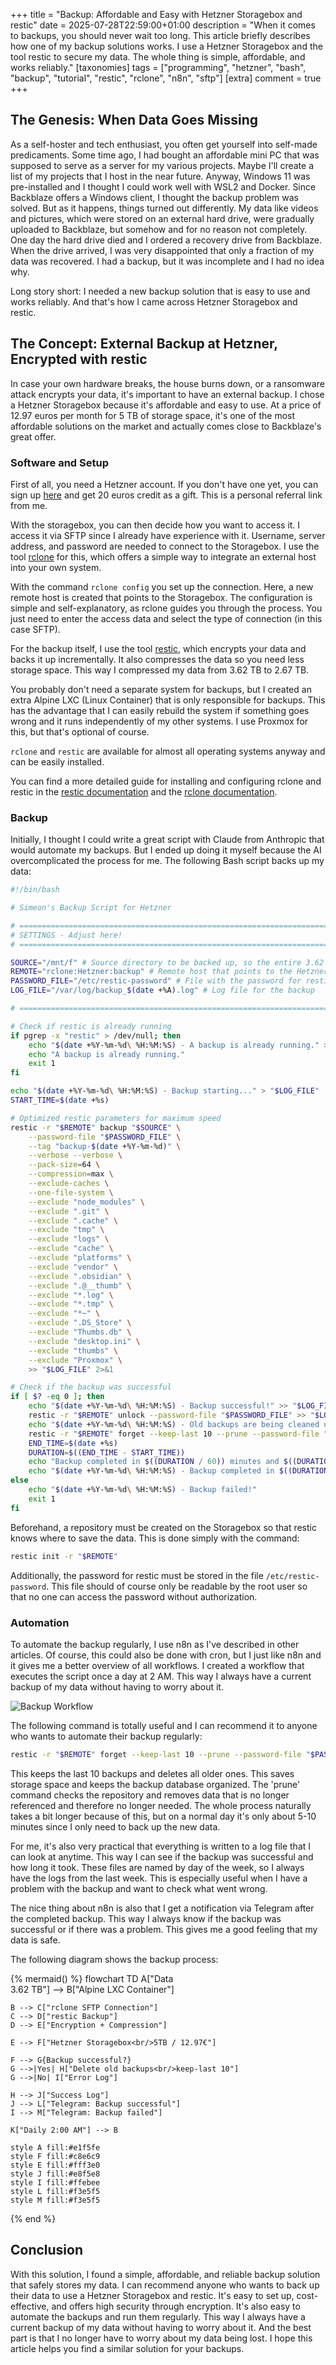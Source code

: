 +++
title = "Backup: Affordable and Easy with Hetzner Storagebox and restic"
date = 2025-07-28T22:59:00+01:00
description = "When it comes to backups, you should never wait too long. This article briefly describes how one of my backup solutions works. I use a Hetzner Storagebox and the tool restic to secure my data. The whole thing is simple, affordable, and works reliably."
[taxonomies]
tags = ["programming", "hetzner", "bash", "backup", "tutorial", "restic", "rclone", "n8n", "sftp"]
[extra]
comment = true
+++

## The Genesis: When Data Goes Missing

As a self-hoster and tech enthusiast, you often get yourself into self-made predicaments. Some time ago, I had bought an affordable mini PC that was supposed to serve as a server for my various projects. Maybe I'll create a list of my projects that I host in the near future. Anyway, Windows 11 was pre-installed and I thought I could work well with WSL2 and Docker. Since Backblaze offers a Windows client, I thought the backup problem was solved. But as it happens, things turned out differently. My data like videos and pictures, which were stored on an external hard drive, were gradually uploaded to Backblaze, but somehow and for no reason not completely. One day the hard drive died and I ordered a recovery drive from Backblaze. When the drive arrived, I was very disappointed that only a fraction of my data was recovered. I had a backup, but it was incomplete and I had no idea why.

Long story short: I needed a new backup solution that is easy to use and works reliably. And that's how I came across Hetzner Storagebox and restic.

## The Concept: External Backup at Hetzner, Encrypted with restic

In case your own hardware breaks, the house burns down, or a ransomware attack encrypts your data, it's important to have an external backup. I chose a Hetzner Storagebox because it's affordable and easy to use. At a price of 12.97 euros per month for 5 TB of storage space, it's one of the most affordable solutions on the market and actually comes close to Backblaze's great offer.

### Software and Setup

First of all, you need a Hetzner account. If you don't have one yet, you can sign up [here](https://hetzner.cloud/?ref=znuwnh4Uno3D) and get 20 euros credit as a gift. This is a personal referral link from me.

With the storagebox, you can then decide how you want to access it. I access it via SFTP since I already have experience with it. Username, server address, and password are needed to connect to the Storagebox. I use the tool [rclone](https://rclone.org/) for this, which offers a simple way to integrate an external host into your own system.

With the command `rclone config` you set up the connection. Here, a new remote host is created that points to the Storagebox. The configuration is simple and self-explanatory, as rclone guides you through the process. You just need to enter the access data and select the type of connection (in this case SFTP).

For the backup itself, I use the tool [restic](https://restic.net/), which encrypts your data and backs it up incrementally. It also compresses the data so you need less storage space. This way I compressed my data from 3.62 TB to 2.67 TB.

You probably don't need a separate system for backups, but I created an extra Alpine LXC (Linux Container) that is only responsible for backups. This has the advantage that I can easily rebuild the system if something goes wrong and it runs independently of my other systems. I use Proxmox for this, but that's optional of course.

`rclone` and `restic` are available for almost all operating systems anyway and can be easily installed.

You can find a more detailed guide for installing and configuring rclone and restic in the [restic documentation](https://restic.readthedocs.io/en/stable/) and the [rclone documentation](https://rclone.org/docs/).

### Backup

Initially, I thought I could write a great script with Claude from Anthropic that would automate my backups. But I ended up doing it myself because the AI overcomplicated the process for me. The following Bash script backs up my data:

```bash
#!/bin/bash

# Simeon's Backup Script for Hetzner

# =============================================================================
# SETTINGS - Adjust here!
# =============================================================================

SOURCE="/mnt/f" # Source directory to be backed up, so the entire 3.62 TB so far.
REMOTE="rclone:Hetzner:backup" # Remote host that points to the Hetzner Storagebox
PASSWORD_FILE="/etc/restic-password" # File with the password for restic
LOG_FILE="/var/log/backup_$(date +%A).log" # Log file for the backup

# =============================================================================

# Check if restic is already running
if pgrep -x "restic" > /dev/null; then
    echo "$(date +%Y-%m-%d\ %H:%M:%S) - A backup is already running." >> "$LOG_FILE"
    echo "A backup is already running."
    exit 1
fi

echo "$(date +%Y-%m-%d\ %H:%M:%S) - Backup starting..." > "$LOG_FILE"
START_TIME=$(date +%s)

# Optimized restic parameters for maximum speed
restic -r "$REMOTE" backup "$SOURCE" \
    --password-file "$PASSWORD_FILE" \
    --tag "backup-$(date +%Y-%m-%d)" \
    --verbose --verbose \
    --pack-size=64 \
    --compression=max \
    --exclude-caches \
    --one-file-system \
    --exclude "node_modules" \
    --exclude ".git" \
    --exclude ".cache" \
    --exclude "tmp" \
    --exclude "logs" \
    --exclude "cache" \
    --exclude "platforms" \
    --exclude "vendor" \
    --exclude ".obsidian" \
    --exclude ".@__thumb" \
    --exclude "*.log" \
    --exclude "*.tmp" \
    --exclude "*~" \
    --exclude ".DS_Store" \
    --exclude "Thumbs.db" \
    --exclude "desktop.ini" \
    --exclude "thumbs" \
    --exclude "Proxmox" \
    >> "$LOG_FILE" 2>&1

# Check if the backup was successful
if [ $? -eq 0 ]; then
    echo "$(date +%Y-%m-%d\ %H:%M:%S) - Backup successful!" >> "$LOG_FILE"
    restic -r "$REMOTE" unlock --password-file "$PASSWORD_FILE" >> "$LOG_FILE" 2>&1
    echo "$(date +%Y-%m-%d\ %H:%M:%S) - Old backups are being cleaned up..." >> "$LOG_FILE"
    restic -r "$REMOTE" forget --keep-last 10 --prune --password-file "$PASSWORD_FILE" >> "$LOG_FILE" 2>&1
    END_TIME=$(date +%s)
    DURATION=$((END_TIME - START_TIME))
    echo "Backup completed in $((DURATION / 60)) minutes and $((DURATION % 60)) seconds."
    echo "$(date +%Y-%m-%d\ %H:%M:%S) - Backup completed in $((DURATION / 60)) minutes and $((DURATION % 60)) seconds." >> "$LOG_FILE"
else
    echo "$(date +%Y-%m-%d\ %H:%M:%S) - Backup failed!"
    exit 1
fi
```

Beforehand, a repository must be created on the Storagebox so that restic knows where to save the data. This is done simply with the command:

```bash
restic init -r "$REMOTE"
```

Additionally, the password for restic must be stored in the file `/etc/restic-password`. This file should of course only be readable by the root user so that no one can access the password without authorization.

### Automation

To automate the backup regularly, I use n8n as I've described in other articles. Of course, this could also be done with cron, but I just like n8n and it gives me a better overview of all workflows. I created a workflow that executes the script once a day at 2 AM. This way I always have a current backup of my data without having to worry about it.

![Backup Workflow](images/n8n.png)

The following command is totally useful and I can recommend it to anyone who wants to automate their backup regularly:

```bash
restic -r "$REMOTE" forget --keep-last 10 --prune --password-file "$PASSWORD_FILE"
```

This keeps the last 10 backups and deletes all older ones. This saves storage space and keeps the backup database organized. The 'prune' command checks the repository and removes data that is no longer referenced and therefore no longer needed. The whole process naturally takes a bit longer because of this, but on a normal day it's only about 5-10 minutes since I only need to back up the new data.

For me, it's also very practical that everything is written to a log file that I can look at anytime. This way I can see if the backup was successful and how long it took. These files are named by day of the week, so I always have the logs from the last week. This is especially useful when I have a problem with the backup and want to check what went wrong.

The nice thing about n8n is also that I get a notification via Telegram after the completed backup. This way I always know if the backup was successful or if there was a problem. This gives me a good feeling that my data is safe.

The following diagram shows the backup process:

{% mermaid() %}
flowchart TD
    A["Data<br/>3.62 TB"] --> B["Alpine LXC Container"]
    
    B --> C["rclone SFTP Connection"]
    C --> D["restic Backup"]
    D --> E["Encryption + Compression"]
    
    E --> F["Hetzner Storagebox<br/>5TB / 12.97€"]
    
    F --> G{Backup successful?}
    G -->|Yes| H["Delete old backups<br/>keep-last 10"]
    G -->|No| I["Error Log"]
    
    H --> J["Success Log"]
    J --> L["Telegram: Backup successful"]
    I --> M["Telegram: Backup failed"]
    
    K["Daily 2:00 AM"] --> B
    
    style A fill:#e1f5fe
    style F fill:#c8e6c9
    style E fill:#fff3e0
    style J fill:#e8f5e8
    style I fill:#ffebee
    style L fill:#f3e5f5
    style M fill:#f3e5f5
{% end %}

## Conclusion

With this solution, I found a simple, affordable, and reliable backup solution that safely stores my data. I can recommend anyone who wants to back up their data to use a Hetzner Storagebox and restic. It's easy to set up, cost-effective, and offers high security through encryption. It's also easy to automate the backups and run them regularly. This way I always have a current backup of my data without having to worry about it. And the best part is that I no longer have to worry about my data being lost. I hope this article helps you find a similar solution for your backups.
